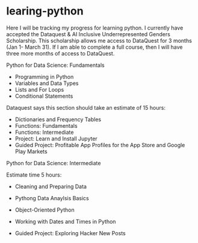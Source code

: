 # learing-python

Here I will be tracking my progress for learning python. I currently have accepted the Dataquest & AI Inclusive Underrepresented Genders Scholarship. This scholarship allows me access to DataQuest for 3 months (Jan 1- March 31). If I am able to complete a full course, then I will have three more months of access to DataQuest. 

Python for Data Science: Fundamentals 
- Programming in Python
- Variables and Data Types
- Lists and For Loops
- Conditional Statements

Dataquest says this section should take an estimate of 15 hours: 
- Dictionaries and Frequency Tables
- Functions: Fundamentals
- Functions: Intermediate
- Project: Learn and Install Jupyter
- Guided Project: Profitable App Profiles for the App Store and Google Play Markets

Python for Data Science: Intermediate

Estimate time 5 hours:
- Cleaning and Preparing Data
- Pythong Data Anaylsis Basics
- Object-Oriented Python

- Working with Dates and Times in Python
- Guided Project: Exploring Hacker New Posts
